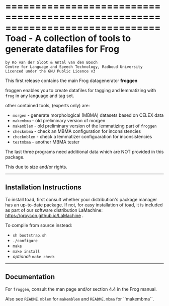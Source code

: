 ==============================================================================
Toad - A collection of tools to generate datafiles for Frog
==============================================================================

    by Ko van der Sloot & Antal van den Bosch
    Centre for Language and Speech Technology, Radboud University
    Licenced under the GNU Public Licence v3

This first release contains the main Frog datagenerator **froggen**

froggen enables you to create datafiles for tagging and lemmatizing with ``frog``
in any language and tag set.

other contained tools, (experts only) are:

* ``morgen`` - 	generate morphological (MBMA) datasets based on CELEX data
* ``makembma``	- old preliminary version of morgen
* ``makemblem``	- old preliminary version of the lemmatizing part of ``froggen``
* ``checkmbma``	- check an MBMA configuration for inconsistencies
* ``checkmblem`` - check a lemmatizer configuaration for inconsistencies
* ``testmbma`` - another MBMA tester

The last three programs need additional data which are NOT provided in this
package. 

This due to size and/or rights.

--------------------------------
Installation Instructions
--------------------------------

To install toad, first consult whether your distribution's package manager
has an up-to-date package.  If not, for easy installation of toad, it is
included as part of our software distribution LaMachine:
https://proycon.github.io/LaMachine .

To compile from source instead:
* ``sh bootstrap.sh``
* ``./configure``
* ``make``
* ``make install``
* *optional:* ``make check``

--------------------------------
Documentation
--------------------------------

For ``froggen``, consult the man page and/or section 4.4 in the Frog manual.

Also see ``README.mblem`` for ``makemblem`` and ``README.mbma`` for
`'makembma``.



